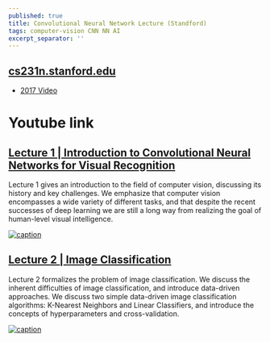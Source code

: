 ```yaml
---
published: true
title: Convolutional Neural Network Lecture (Standford)
tags: computer-vision CNN NN AI
excerpt_separator: ''
---
```

## [cs231n.stanford.edu](http://cs231n.stanford.edu/)

- [2017 Video](https://www.youtube.com/playlist?list=PL3FW7Lu3i5JvHM8ljYj-zLfQRF3EO8sYv)

# Youtube link

## [Lecture 1 | Introduction to Convolutional Neural Networks for Visual Recognition](https://www.youtube.com/watch?v=vT1JzLTH4G4)

Lecture 1 gives an introduction to the field of computer vision, discussing its history and key challenges. We emphasize that computer vision encompasses a wide variety of different tasks, and that despite the recent successes of deep learning we are still a long way from realizing the goal of human-level visual intelligence.

[![caption](https://img.youtube.com/vi/vT1JzLTH4G4/0.jpg)](https://www.youtube.com/watch?v=vT1JzLTH4G4)

## [Lecture 2 | Image Classification](https://www.youtube.com/watch?v=OoUX-nOEjG0)

Lecture 2 formalizes the problem of image classification. We discuss the inherent difficulties of image classification, and introduce data-driven approaches. We discuss two simple data-driven image classification algorithms: K-Nearest Neighbors and Linear Classifiers, and introduce the concepts of hyperparameters and cross-validation.

[![caption](https://img.youtube.com/vi/OoUX-nOEjG0/0.jpg)](https://www.youtube.com/watch?v=OoUX-nOEjG0)